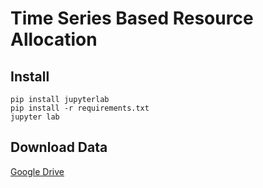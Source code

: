 # Time Series Based Resource Allocation
## Install

```
pip install jupyterlab
pip install -r requirements.txt
jupyter lab
```

## Download Data
[Google Drive](https://drive.google.com/file/d/1oetouvL3n6mxRgigPtnH9FO3VnSDSjL7/view?usp=sharing)
